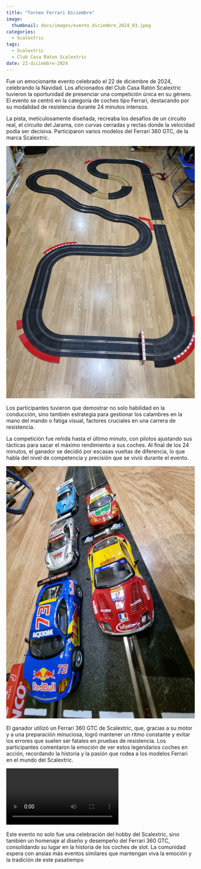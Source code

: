 ```yaml
---
title: "Torneo Ferrari Diciembre"
image: 
  thumbnail: docs/images/evento_diciembre_2024_03.jpeg
categories:
  - Scalextric
tags:
  - Scalextric
  - Club Casa Raton Scalextric
date: 22-diciembre-2024
---
```


Fue un emocionante evento celebrado el 22 de diciembre de 2024, celebrando la Navidad. Los aficionados del Club Casa Ratón Scalextric tuvieron la oportunidad de presenciar una competición única en su género. El evento se centró en la categoría de coches tipo Ferrari, destacando por su modalidad de resistencia durante 24 minutos intensos.

La pista, meticulosamente diseñada, recreaba los desafíos de un circuito real, el circuito del Jarama, con curvas cerradas y rectas donde la velocidad podía ser decisiva. Participaron varios modelos del Ferrari 360 GTC, de la marca Scalextric.

![](../docs/images/evento_diciembre_2024_01.jpeg)

Los participantes tuvieron que demostrar no solo habilidad en la conducción, sino también estrategia para gestionar los calambres en la mano del mando o fatiga visual, factores cruciales en una carrera de resistencia.

La competición fue reñida hasta el último minuto, con pilotos ajustando sus tácticas para sacar el máximo rendimiento a sus coches. Al final de los 24 minutos, el ganador se decidió por escasas vueltas de diferencia, lo que habla del nivel de competencia y precisión que se vivió durante el evento.

![](../docs/images/evento_diciembre_2024_02.jpeg)

El ganador utilizó un Ferrari 360 GTC de Scalextric, que, gracias a su motor y a una preparación minuciosa, logró mantener un ritmo constante y evitar los errores que suelen ser fatales en pruebas de resistencia. Los participantes comentaron la emoción de ver estos legendarios coches en acción, recordando la historia y la pasión que rodea a los modelos Ferrari en el mundo del Scalextric.

![](../docs/images/evento_diciembre_2024_04.mp4)

Este evento no solo fue una celebración del hobby del Scalextric, sino también un homenaje al diseño y desempeño del Ferrari 360 GTC, consolidando su lugar en la historia de los coches de slot. La comunidad espera con ansias más eventos similares que mantengan viva la emoción y la tradición de este pasatiempo

